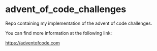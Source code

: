 # advent_of_code_challenges
Repo containing my implementation of the advent of code challenges.

You can find more information at the following link:

https://adventofcode.com
